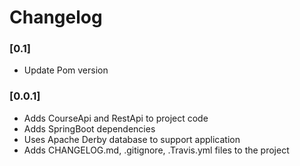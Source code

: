 # Changelog

### [0.1]

- Update Pom version

### [0.0.1]

- Adds CourseApi and RestApi to project code
- Adds SpringBoot dependencies
- Uses Apache Derby database to support application
- Adds CHANGELOG.md, .gitignore, .Travis.yml files to the project
